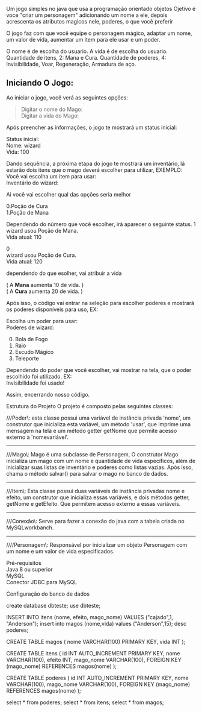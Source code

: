 Um jogo simples no java que usa a programação orientado objetos 
Ojetivo é voce "criar um personagem" adicionando um nome a ele, depois acrescenta os atributos magicos nele, poderes, o que você preferir 

O jogo faz com que você equipe o personagem mágico, adaptar um nome, um valor de vida, aumentar um item para ele usar e um poder.

O nome é de escolha do usuario.
A vida é de escolha do usuario.
Quantidade de itens, 2: Mana e Cura.
Quantidade de poderes, 4: Invisibilidade, Voar, Regeneração, Armadura de aço.



## Iniciando O Jogo: 

Ao iniciar o jogo, você verá as seguintes opções:
>Digitar o nome do Mago:  
>Digitar a vida do Mago:

Após preencher as informações, o jogo te mostrará um status inicial:

Status inicial:  
Nome: wizard  
Vida: 100


Dando sequência, a próxima etapa do jogo te mostrará um inventário, lá estarão dois itens que o mago deverá escolher para utilizar, EXEMPLO:
 Você vai escolha um item para usar:  
 Inventário do wizard:
 
Ai você vai escolher qual das opções seria melhor 

0.Poção de Cura  
1.Poção de Mana

Dependendo do número que você escolher, irá aparecer o seguinte status.
1  
wizard usou Poção de Mana.  
Vida atual: 110


0  
wizard usou Poção de Cura.  
Vida atual: 120

dependendo do que esolher, vai atribuir a vida

( A **Mana** aumenta 10 de vida. )  
( A **Cura** aumenta 20 de vida. )


Após isso, o código vai entrar na seleção para escolher poderes e mostrará os poderes disponíveis para uso, EX:

Escolha um poder para usar:  
Poderes de wizard:

0. Bola de Fogo
1. Raio
2. Escudo Mágico
3. Teleporte

Dependendo do poder que você escolher, vai mostrar na tela, que o poder escolhido foi utilizado. EX:  
Invisibilidade foi usado!

Assim, encerrando nosso código.

Estrutura do Projeto 
O projeto é composto pelas seguintes classes:

///Poder\\\:  esta classe possui uma variável de instância privada 'nome', um construtor que inicializa esta variável, um método 'usar', que imprime uma mensagem na tela e um método getter getNome que permite acesso externo à 'nomevariável'.  

---
///Mago\\\: Mago é uma subclasse de Personagem, O construtor Mago inicializa um mago com um nome e quantidade de vida específicos, além de inicializar suas listas de inventário e poderes como listas vazias. Após isso, chama o método salvar() para salvar o mago no banco de dados.  

---
///Item\\\: Esta classe possui duas variáveis ​​de instância privadas nome e efeito, um construtor que inicializa essas variáveis, e dois métodos getter, getNome e getEfeito. Que permitem acesso externo a essas 
variáveis.  

---
///Conexão\\\:  Serve para fazer a conexão do java com a tabela criada no MySQLworkbanch.  

---
////Personagem\\\: Responsável por inicializar um objeto Personagem com um nome e um valor de vida especificados.  


Pré-requisitos  
Java 8 ou superior  
MySQL  
Conector JDBC para MySQL


Configuração do banco de dados

create database dbteste;
use dbteste;

INSERT INTO itens (nome, efeito, mago_nome) VALUES ("cajado",1, "Anderson");
insert into magos (nome,vida) values ("Anderson",15);
desc poderes;


CREATE TABLE magos (
    nome VARCHAR(100) PRIMARY KEY,
    vida INT
);

CREATE TABLE itens (
    id INT AUTO_INCREMENT PRIMARY KEY,
    nome VARCHAR(100),
    efeito INT,
    mago_nome VARCHAR(100),
    FOREIGN KEY (mago_nome) REFERENCES magos(nome)
);

CREATE TABLE poderes (
    id INT AUTO_INCREMENT PRIMARY KEY,
    nome VARCHAR(100),
    mago_nome VARCHAR(100),
    FOREIGN KEY (mago_nome) REFERENCES magos(nome)
);

select * from poderes;
select * from itens;
select * from magos;





